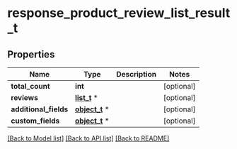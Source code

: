 # response_product_review_list_result_t

## Properties
Name | Type | Description | Notes
------------ | ------------- | ------------- | -------------
**total_count** | **int** |  | [optional] 
**reviews** | [**list_t**](product_review.md) \* |  | [optional] 
**additional_fields** | [**object_t**](.md) \* |  | [optional] 
**custom_fields** | [**object_t**](.md) \* |  | [optional] 

[[Back to Model list]](../README.md#documentation-for-models) [[Back to API list]](../README.md#documentation-for-api-endpoints) [[Back to README]](../README.md)


